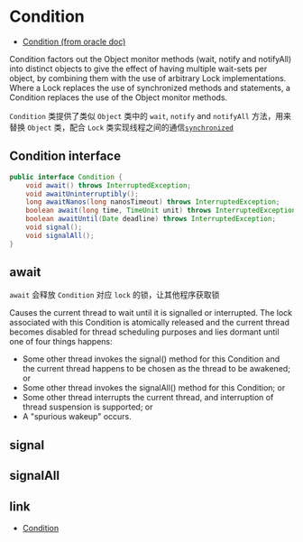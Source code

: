 # Condition

- [Condition (from oracle doc)](https://docs.oracle.com/javase/7/docs/api/java/util/concurrent/locks/Condition.html)

Condition factors out the Object monitor methods (wait, notify and notifyAll) into distinct objects to give the effect of having multiple wait-sets per object, by combining them with the use of arbitrary Lock implementations. Where a Lock replaces the use of synchronized methods and statements, a Condition replaces the use of the Object monitor methods.

`Condition` 类提供了类似 `Object` 类中的 `wait`, `notify` and `notifyAll` 方法，用来替换 `Object` 类，配合 `Lock` 类实现线程之间的通信[`synchronized`](synchronized.md)

## Condition interface

```java
public interface Condition {
    void await() throws InterruptedException;
    void awaitUninterruptibly();
    long awaitNanos(long nanosTimeout) throws InterruptedException;
    boolean await(long time, TimeUnit unit) throws InterruptedException;
    boolean awaitUntil(Date deadline) throws InterruptedException;
    void signal();
    void signalAll();
}
```

## await

`await` 会释放 `Condition` 对应 `lock` 的锁，让其他程序获取锁

Causes the current thread to wait until it is signalled or interrupted.
The lock associated with this Condition is atomically released and the current thread becomes disabled for thread scheduling purposes and lies dormant until one of four things happens:

- Some other thread invokes the signal() method for this Condition and the current thread happens to be chosen as the thread to be awakened; or
- Some other thread invokes the signalAll() method for this Condition; or
- Some other thread interrupts the current thread, and interruption of thread suspension is supported; or
- A "spurious wakeup" occurs.

## signal

## signalAll

## link

- [Condition](https://suichangkele.iteye.com/blog/2368254)
